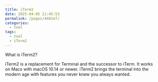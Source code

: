```yaml
---
title: iTerm2
date: 2025-04-05 21:45:53
permalink: /pages/4481ef/
categories:
  - tool
tags:
  - tool
  - iTerm2
---
```


What is iTerm2?

iTerm2 is a replacement for Terminal and the successor to iTerm. It works on Macs with macOS 10.14 or newer. iTerm2 brings the terminal into the modern age with features you never knew you always wanted.

